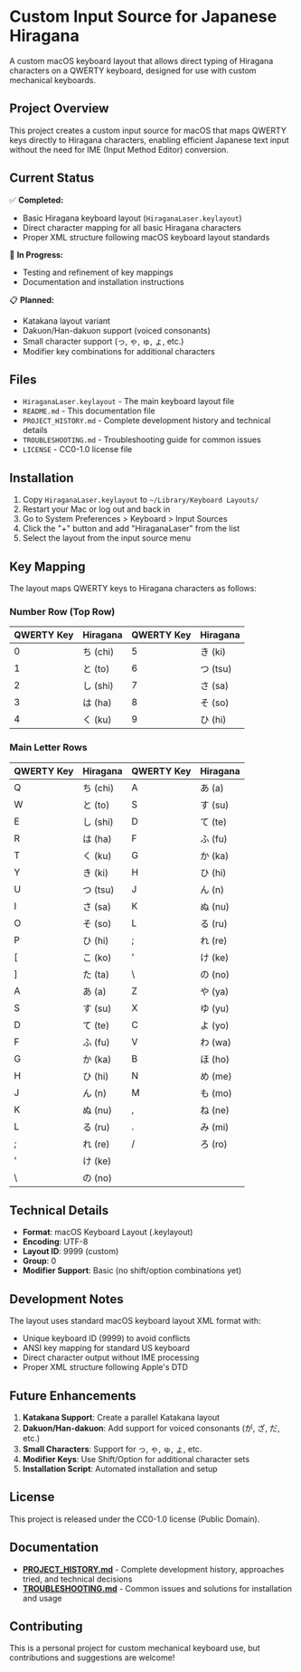 # Custom Input Source for Japanese Hiragana

A custom macOS keyboard layout that allows direct typing of Hiragana characters on a QWERTY keyboard, designed for use with custom mechanical keyboards.

## Project Overview

This project creates a custom input source for macOS that maps QWERTY keys directly to Hiragana characters, enabling efficient Japanese text input without the need for IME (Input Method Editor) conversion.

## Current Status

✅ **Completed:**
- Basic Hiragana keyboard layout (`HiraganaLaser.keylayout`)
- Direct character mapping for all basic Hiragana characters
- Proper XML structure following macOS keyboard layout standards

🔄 **In Progress:**
- Testing and refinement of key mappings
- Documentation and installation instructions

📋 **Planned:**
- Katakana layout variant
- Dakuon/Han-dakuon support (voiced consonants)
- Small character support (っ, ゃ, ゅ, ょ, etc.)
- Modifier key combinations for additional characters

## Files

- `HiraganaLaser.keylayout` - The main keyboard layout file
- `README.md` - This documentation file
- `PROJECT_HISTORY.md` - Complete development history and technical details
- `TROUBLESHOOTING.md` - Troubleshooting guide for common issues
- `LICENSE` - CC0-1.0 license file

## Installation

1. Copy `HiraganaLaser.keylayout` to `~/Library/Keyboard Layouts/`
2. Restart your Mac or log out and back in
3. Go to System Preferences > Keyboard > Input Sources
4. Click the "+" button and add "HiraganaLaser" from the list
5. Select the layout from the input source menu

## Key Mapping

The layout maps QWERTY keys to Hiragana characters as follows:

### Number Row (Top Row)
| QWERTY Key | Hiragana | QWERTY Key | Hiragana |
|------------|----------|------------|----------|
| 0 | ち (chi) | 5 | き (ki) |
| 1 | と (to) | 6 | つ (tsu) |
| 2 | し (shi) | 7 | さ (sa) |
| 3 | は (ha) | 8 | そ (so) |
| 4 | く (ku) | 9 | ひ (hi) |

### Main Letter Rows
| QWERTY Key | Hiragana | QWERTY Key | Hiragana |
|------------|----------|------------|----------|
| Q | ち (chi) | A | あ (a) |
| W | と (to) | S | す (su) |
| E | し (shi) | D | て (te) |
| R | は (ha) | F | ふ (fu) |
| T | く (ku) | G | か (ka) |
| Y | き (ki) | H | ひ (hi) |
| U | つ (tsu) | J | ん (n) |
| I | さ (sa) | K | ぬ (nu) |
| O | そ (so) | L | る (ru) |
| P | ひ (hi) | ; | れ (re) |
| [ | こ (ko) | ' | け (ke) |
| ] | た (ta) | \ | の (no) |
| A | あ (a) | Z | や (ya) |
| S | す (su) | X | ゆ (yu) |
| D | て (te) | C | よ (yo) |
| F | ふ (fu) | V | わ (wa) |
| G | か (ka) | B | ほ (ho) |
| H | ひ (hi) | N | め (me) |
| J | ん (n) | M | も (mo) |
| K | ぬ (nu) | , | ね (ne) |
| L | る (ru) | . | み (mi) |
| ; | れ (re) | / | ろ (ro) |
| ' | け (ke) | | | |
| \ | の (no) | | | |

## Technical Details

- **Format**: macOS Keyboard Layout (.keylayout)
- **Encoding**: UTF-8
- **Layout ID**: 9999 (custom)
- **Group**: 0
- **Modifier Support**: Basic (no shift/option combinations yet)

## Development Notes

The layout uses standard macOS keyboard layout XML format with:
- Unique keyboard ID (9999) to avoid conflicts
- ANSI key mapping for standard US keyboard
- Direct character output without IME processing
- Proper XML structure following Apple's DTD

## Future Enhancements

1. **Katakana Support**: Create a parallel Katakana layout
2. **Dakuon/Han-dakuon**: Add support for voiced consonants (が, ざ, だ, etc.)
3. **Small Characters**: Support for っ, ゃ, ゅ, ょ, etc.
4. **Modifier Keys**: Use Shift/Option for additional character sets
5. **Installation Script**: Automated installation and setup

## License

This project is released under the CC0-1.0 license (Public Domain).

## Documentation

- **[PROJECT_HISTORY.md](PROJECT_HISTORY.md)** - Complete development history, approaches tried, and technical decisions
- **[TROUBLESHOOTING.md](TROUBLESHOOTING.md)** - Common issues and solutions for installation and usage

## Contributing

This is a personal project for custom mechanical keyboard use, but contributions and suggestions are welcome!
